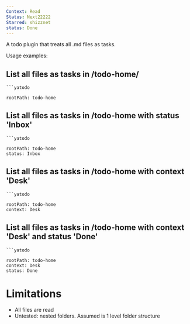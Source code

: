 ```yaml
---
Context: Read
Status: Next22222
Starred: shizznet
status: Done
---
```


A todo plugin that treats all .md files as tasks.


Usage examples:

## List all files as tasks in /todo-home/

```code
```yatodo

rootPath: todo-home

```

## List all files as tasks in /todo-home with status 'Inbox' 

```code
```yatodo

rootPath: todo-home
status: Inbox
```

## List all files as tasks in /todo-home with context 'Desk'

```code
```yatodo

rootPath: todo-home
context: Desk
```

## List all files as tasks in /todo-home with context 'Desk' and status 'Done'

```code
```yatodo

rootPath: todo-home
context: Desk
status: Done
```


# Limitations

- All files are read
- Untested: nested folders. Assumed is 1 level folder structure